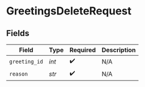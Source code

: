 # GreetingsDeleteRequest


## Fields

| Field              | Type               | Required           | Description        |
| ------------------ | ------------------ | ------------------ | ------------------ |
| `greeting_id`      | *int*              | :heavy_check_mark: | N/A                |
| `reason`           | *str*              | :heavy_check_mark: | N/A                |